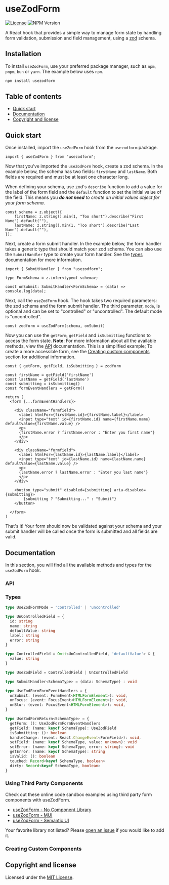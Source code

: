 # useZodForm

[![License](https://img.shields.io/badge/license-MIT-%230172ad)](https://github.com/picocss/pico/blob/master/LICENSE.md)
![NPM Version](https://img.shields.io/npm/v/usezodform)

A React hook that provides a simple way to manage form state by handling form validation, submission and field management, using a [zod](https://zod.dev) schema.

## Installation

To install `useZodForm`, use your preferred package manager, such as `npm`, `pnpm`, `bun` or `yarn`. The example below uses `npm`.

```bash
npm install usezodform
```

## Table of contents

- [Quick start](#quick-start)
- [Documentation](#documentation)
- [Copyright and license](#copyright-and-license)

## Quick start

Once installed, import the `useZodForm` hook from the `usezodform` package.

```tsx
import { useZodForm } from "usezodform";
```

Now that you've imported the `useZodForm` hook, create a zod schema. In the example below, the schema has two fields: `firstName` and `lastName`. Both fields are required and must be at least one character long.

When defining your schema, use zod's `describe` function to add a value for the label of the form field and the `default` function to set the initial value of the field. This means you ***do not need** to create an initial values object for your form schema*.

```tsx
const schema = z.object({
    firstName: z.string().min(1, "Too short").describe("First Name").default(""),
    lastName: z.string().min(1, "Too short").describe("Last Name").default(""),
});
```

Next, create a form submit handler. In the example below, the form handler takes a generic type that should match your zod schema. You can also use the `SubmitHandler` type to create your form handler. See the [types](/#types) documentation for more information.

```tsx
import { SubmitHandler } from "usezodform";

type FormSchema = z.infer<typeof schema>;

const onSubmit: SubmitHandler<FormSchema> = (data) => console.log(data);
```

Next, call the `useZodForm` hook. The hook takes two required parameters: the zod schema and the form submit handler. The third parameter, `mode`, is optional and can be set to "controlled" or "uncontrolled". The default mode is "uncontrolled".

```tsx
const zodform = useZodForm(schema, onSubmit)
```

Now you can use the `getForm`, `getField` and `isSubmitting` functions to access the form state. **Note**: For more information about all the available methods, view the [API](/#api) documentation. This is a simplified example; To create a more accessible form, see the [Creating custom components](#creating-custom-components) section for additional information.

```tsx
const { getForm, getField, isSubmitting } = zodform

const firstName = getField('firstName')
const lastName = getField('lastName')
const submitting = isSubmitting()
const formEventHandlers = getForm()

return (
  <form {...formEventHandlers}>

    <div className="formfield">
      <label htmlFor={firstName.id}>{firstName.label}</label>
      <input type="text" id={firstName.id} name={firstName.name} defaultvalue={firstName.value} />
      <p>
      {firstName.error ? firstName.error : "Enter you first name"}
      </p>
    </div>

    <div className="formfield">
      <label htmlFor={lastName.id}>{lastName.label}</label>
      <input type="text" id={lastName.id} name={lastName.name} defaultValue={lastName.value} />
      <p>
      {lastName.error ? lastName.error : "Enter you last name"}
      </p>
    </div>

    <button type="submit" disabled={submitting} aria-disabled={submitting}>
        {submitting ? "Submitting..." : "Submit"}
    </button>

  </form>
)
```

That's it! Your form should now be validated against your schema and your submit handler will be called once the form is submitted and all fields are valid.

## Documentation

In this section, you will find all the available methods and types for the `useZodForm` hook.

### API

### Types

```ts
type UseZodFormMode = 'controlled' | 'uncontrolled'

type UnControlledField = {
  id: string
  name: string
  defaultValue: string
  label: string
  error: string
}

type ControlledField = Omit<UnControlledField, 'defaultValue'> & {
  value: string
}

type UseZodField = ControlledField | UnControlledField

type SubmitHandler<SchemaType> = (data: SchemaType) : void

type UseZodFormFormEventHandlers = {
  onSubmit: (event: FormEvent<HTMLFormElement>): void,
  onFocus: (event: FocusEvent<HTMLFormElement>): void,
  onBlur: (event: FocusEvent<HTMLFormElement>): void,
}

type UseZodFormReturn<SchemaType> = {
  getForm: (): UseZodFormFormEventHandlers
  getField: (name: keyof SchemaType): UseZodField
  isSubmitting: (): boolean
  handleChange: (event: React.ChangeEvent<FormField>): void,
  setField: (name: keyof SchemaType, value: unknown): void
  setError: (name: keyof SchemaType, error: string): void
  getError: (name: keyof SchemaType): string
  isValid: (): boolean
  touched: Record<keyof SchemaType, boolean>
  dirty: Record<keyof SchemaType, boolean>
}
```

### Using Third Party Components

Check out these online code sandbox examples using third party form components with useZodForm.

- [useZodForm - No Component Library](https://codesandbox.io/s/testing-usezodform-hook-8ky97s?file=/src/App.tsx)
- [useZodForm - MUI](https://codesandbox.io/s/usezodform-with-mui-87gu0o?file=/src/App.tsx)
- [useZodForm - Semantic UI](https://codesandbox.io/s/usezodform-with-semantic-ui-pn5hjy?file=/src/App.tsx)

Your favorite library not listed? Please [open an issue](https://github.com/garystorey/usezodform/issues/new) if you would like to add it.

### Creating Custom Components

## Copyright and license

Licensed under the [MIT License](https://github.com/picocss/pico/blob/master/LICENSE.md).
